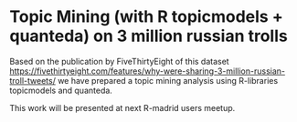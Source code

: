 # Topic Mining (with R topicmodels + quanteda) on 3 million russian trolls

Based on the publication by FiveThirtyEight of this dataset
https://fivethirtyeight.com/features/why-were-sharing-3-million-russian-troll-tweets/
we have prepared a topic mining analysis using R-libraries topicmodels and quanteda.

This work will be presented at next R-madrid users meetup.
